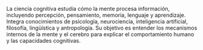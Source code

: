 La ciencia cognitiva estudia cómo la mente procesa información, incluyendo percepción, pensamiento, memoria, lenguaje y aprendizaje. Integra conocimientos de psicología, neurociencia, inteligencia artificial, filosofía, lingüística y antropología. Su objetivo es entender los mecanismos internos de la mente y el cerebro para explicar el comportamiento humano y las capacidades cognitivas.